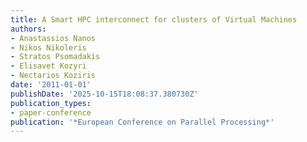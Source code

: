 ```yaml
---
title: A Smart HPC interconnect for clusters of Virtual Machines
authors:
- Anastassios Nanos
- Nikos Nikoleris
- Stratos Psomadakis
- Elisavet Kozyri
- Nectarios Koziris
date: '2011-01-01'
publishDate: '2025-10-15T18:08:37.380730Z'
publication_types:
- paper-conference
publication: '*European Conference on Parallel Processing*'
---
```

